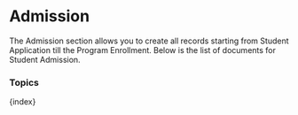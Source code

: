 <!-- add-breadcrumbs -->
# Admission

The Admission section allows you to create all records starting from Student Application till the Program Enrollment. Below is the list of documents for Student Admission.

### Topics

{index}
